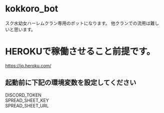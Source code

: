 # kokkoro_bot
スク水幼女ハーレムクラン専用のボットになります。
他クランでの流用は難しいと思います。

# HEROKUで稼働させること前提です。
https://jp.heroku.com/  

## 起動前に下記の環境変数を設定してください  
DISCORD_TOKEN  
SPREAD_SHEET_KEY  
SPREAD_SHEET_URL  
